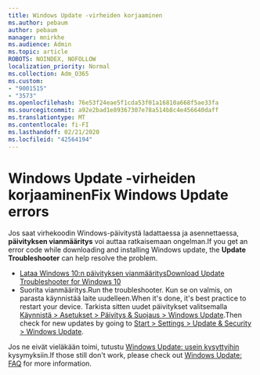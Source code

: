 ```yaml
---
title: Windows Update -virheiden korjaaminen
ms.author: pebaum
author: pebaum
manager: mnirkhe
ms.audience: Admin
ms.topic: article
ROBOTS: NOINDEX, NOFOLLOW
localization_priority: Normal
ms.collection: Adm_O365
ms.custom:
- "9001515"
- "3573"
ms.openlocfilehash: 76e53f24eae5f1cda53f01a16810a668f5ae33fa
ms.sourcegitcommit: a92e2bad1e89367307e78a514b8c4e456640daff
ms.translationtype: MT
ms.contentlocale: fi-FI
ms.lasthandoff: 02/21/2020
ms.locfileid: "42564194"
---
```

# <a name="fix-windows-update-errors"></a><span data-ttu-id="a906d-102">Windows Update -virheiden korjaaminen</span><span class="sxs-lookup"><span data-stu-id="a906d-102">Fix Windows Update errors</span></span>

<span data-ttu-id="a906d-103">Jos saat virhekoodin Windows-päivitystä ladattaessa ja asennettaessa, **päivityksen vianmääritys** voi auttaa ratkaisemaan ongelman.</span><span class="sxs-lookup"><span data-stu-id="a906d-103">If you get an error code while downloading and installing Windows update, the **Update Troubleshooter** can help resolve the problem.</span></span>

- [<span data-ttu-id="a906d-104">Lataa Windows 10:n päivityksen vianmääritys</span><span class="sxs-lookup"><span data-stu-id="a906d-104">Download Update Troubleshooter for Windows 10</span></span>](https://support.microsoft.com/en-us/help/4027322/windows-update-troubleshooter)
- <span data-ttu-id="a906d-105">Suorita vianmääritys.</span><span class="sxs-lookup"><span data-stu-id="a906d-105">Run the troubleshooter.</span></span> <span data-ttu-id="a906d-106">Kun se on valmis, on parasta käynnistää laite uudelleen.</span><span class="sxs-lookup"><span data-stu-id="a906d-106">When it's done, it's best practice to restart your device.</span></span> <span data-ttu-id="a906d-107">Tarkista sitten uudet päivitykset valitsemalla [Käynnistä > Asetukset > Päivitys & Suojaus > Windows Update](ms-settings:windowsupdate).</span><span class="sxs-lookup"><span data-stu-id="a906d-107">Then check for new updates by going to [Start > Settings > Update & Security > Windows Update](ms-settings:windowsupdate).</span></span>

<span data-ttu-id="a906d-108">Jos ne eivät vieläkään toimi, tutustu [Windows Update: usein kysyttyihin](https://support.microsoft.com/help/12373/windows-update-faq) kysymyksiin.</span><span class="sxs-lookup"><span data-stu-id="a906d-108">If those still don't work, please check out [Windows Update: FAQ](https://support.microsoft.com/help/12373/windows-update-faq) for more information.</span></span>
